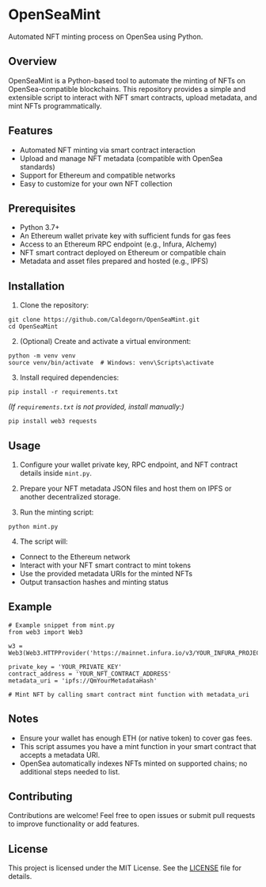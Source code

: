 
# OpenSeaMint

Automated NFT minting process on OpenSea using Python.

## Overview

OpenSeaMint is a Python-based tool to automate the minting of NFTs on OpenSea-compatible blockchains. This repository provides a simple and extensible script to interact with NFT smart contracts, upload metadata, and mint NFTs programmatically.

## Features

- Automated NFT minting via smart contract interaction
- Upload and manage NFT metadata (compatible with OpenSea standards)
- Support for Ethereum and compatible networks
- Easy to customize for your own NFT collection

## Prerequisites

- Python 3.7+
- An Ethereum wallet private key with sufficient funds for gas fees
- Access to an Ethereum RPC endpoint (e.g., Infura, Alchemy)
- NFT smart contract deployed on Ethereum or compatible chain
- Metadata and asset files prepared and hosted (e.g., IPFS)

## Installation

1. Clone the repository:

```
git clone https://github.com/Caldegorn/OpenSeaMint.git
cd OpenSeaMint
```

2. (Optional) Create and activate a virtual environment:

```
python -m venv venv
source venv/bin/activate  # Windows: venv\Scripts\activate
```

3. Install required dependencies:

```
pip install -r requirements.txt
```

*(If `requirements.txt` is not provided, install manually:)*

```
pip install web3 requests
```

## Usage

1. Configure your wallet private key, RPC endpoint, and NFT contract details inside `mint.py`.

2. Prepare your NFT metadata JSON files and host them on IPFS or another decentralized storage.

3. Run the minting script:

```
python mint.py
```

4. The script will:

- Connect to the Ethereum network
- Interact with your NFT smart contract to mint tokens
- Use the provided metadata URIs for the minted NFTs
- Output transaction hashes and minting status

## Example

```
# Example snippet from mint.py
from web3 import Web3

w3 = Web3(Web3.HTTPProvider('https://mainnet.infura.io/v3/YOUR_INFURA_PROJECT_ID'))

private_key = 'YOUR_PRIVATE_KEY'
contract_address = 'YOUR_NFT_CONTRACT_ADDRESS'
metadata_uri = 'ipfs://QmYourMetadataHash'

# Mint NFT by calling smart contract mint function with metadata_uri
```

## Notes

- Ensure your wallet has enough ETH (or native token) to cover gas fees.
- This script assumes you have a mint function in your smart contract that accepts a metadata URI.
- OpenSea automatically indexes NFTs minted on supported chains; no additional steps needed to list.

## Contributing

Contributions are welcome! Feel free to open issues or submit pull requests to improve functionality or add features.

## License

This project is licensed under the MIT License. See the [LICENSE](LICENSE) file for details.


